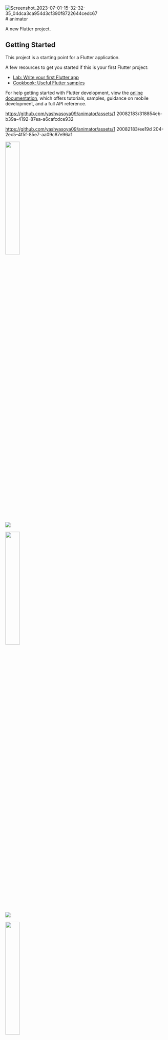 ![Screenshot_2023-07-01-15-32-32-35_04dca3ca954d3cf390f8722644cedc67](https://github.com/yashvasoya09/animator/assets/120082183/b01305cc-07a2-474d-916a-95d28d5c800c)# animator

A new Flutter project.

## Getting Started

This project is a starting point for a Flutter application.

A few resources to get you started if this is your first Flutter project:

- [Lab: Write your first Flutter app](https://docs.flutter.dev/get-started/codelab)
- [Cookbook: Useful Flutter samples](https://docs.flutter.dev/cookbook)

For help getting started with Flutter development, view the
[online documentation](https://docs.flutter.dev/), which offers tutorials,
samples, guidance on mobile development, and a full API reference.


https://github.com/yashvasoya09/animator/assets/1 20082183/318854eb-b39a-4192-87ea-a6cafcdce932


https://github.com/yashvasoya09/animator/assets/1 20082183/ee19d 204-2ec5-4f5f-85e7-aa09c87e96af


<p>
<img src = "https://github.com/yashvasoya09/animator/assets/120082183/cf06a9a6-7818-496e-9d95-85e381aeefa1" height=" 30%"width=" 30%">
</p>


<p>
<img src = "https://github.com/yashvasoya09/animator/assets/120082183/d21c9b5c-513e-4baf-9ff0-04f23c52a0a1) height=" 30%"width=" 30%">
</p>


<p>
<img src = "https://github.com/yashvasoya09/animator/assets/120082183/1864057c-5e41-48d0-82f9-f768a53746f7" height=" 30%"width=" 30%">
</p>


<p>
<img src = "https://github.com/yashvasoya09/animator/assets/120082183/610d2f18-d7d2-404d-ac8a-c7f792e208c7) height=" 30%"width=" 30%">
</p>


<p>
<img src = "https://github.com/yashvasoya09/animator/assets/120082183/79637882-c55d-4cf3-bda9-f8d5b474801d" height=" 30%"width=" 30%">
</p>

